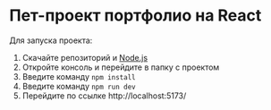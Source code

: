 # Пет-проект портфолио на React

Для запуска проекта:
1. Скачайте репозиторий и [Node.js](https://nodejs.org/en)
2. Откройте консоль и перейдите в папку с проектом
3. Введите команду ```npm install```
4. Введите команду ```npm run dev```
5. Перейдите по ссылке http://localhost:5173/